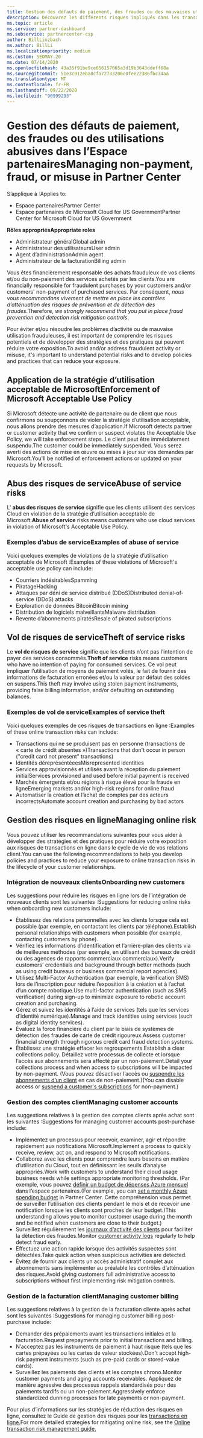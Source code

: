 ```yaml
---
title: Gestion des défauts de paiement, des fraudes ou des mauvaises utilisations
description: Découvrez les différents risques impliqués dans les transactions en ligne et les meilleures pratiques pour gérer et atténuer ces risques dans l’espace partenaires.
ms.topic: article
ms.service: partner-dashboard
ms.subservice: partnercenter-csp
author: BillLinzbach
ms.author: BillLi
ms.localizationpriority: medium
ms.custom: SEOMAY.20
ms.date: 07/14/2020
ms.openlocfilehash: 43a35f91be9ce656157065a3d19b3643ddeff68a
ms.sourcegitcommit: 51e3c912eba8cfa72733206c0fee22386fbc34aa
ms.translationtype: MT
ms.contentlocale: fr-FR
ms.lasthandoff: 09/22/2020
ms.locfileid: "90999293"
---
```

# <a name="managing-non-payment-fraud-or-misuse-in-partner-center"></a><span data-ttu-id="d2f6a-103">Gestion des défauts de paiement, des fraudes ou des utilisations abusives dans l’Espace partenaires</span><span class="sxs-lookup"><span data-stu-id="d2f6a-103">Managing non-payment, fraud, or misuse in Partner Center</span></span>

<span data-ttu-id="d2f6a-104">S’applique à :</span><span class="sxs-lookup"><span data-stu-id="d2f6a-104">Applies to:</span></span>

- <span data-ttu-id="d2f6a-105">Espace partenaires</span><span class="sxs-lookup"><span data-stu-id="d2f6a-105">Partner Center</span></span>
- <span data-ttu-id="d2f6a-106">Espace partenaires de Microsoft Cloud for US Government</span><span class="sxs-lookup"><span data-stu-id="d2f6a-106">Partner Center for Microsoft Cloud for US Government</span></span>

<span data-ttu-id="d2f6a-107">**Rôles appropriés**</span><span class="sxs-lookup"><span data-stu-id="d2f6a-107">**Appropriate roles**</span></span>
- <span data-ttu-id="d2f6a-108">Administrateur général</span><span class="sxs-lookup"><span data-stu-id="d2f6a-108">Global admin</span></span>
- <span data-ttu-id="d2f6a-109">Administrateur des utilisateurs</span><span class="sxs-lookup"><span data-stu-id="d2f6a-109">User admin</span></span>
- <span data-ttu-id="d2f6a-110">Agent d’administration</span><span class="sxs-lookup"><span data-stu-id="d2f6a-110">Admin agent</span></span>
- <span data-ttu-id="d2f6a-111">Administrateur de la facturation</span><span class="sxs-lookup"><span data-stu-id="d2f6a-111">Billing admin</span></span>

<span data-ttu-id="d2f6a-112">Vous êtes financièrement responsable des achats frauduleux de vos clients et/ou du non-paiement des services achetés par les clients.</span><span class="sxs-lookup"><span data-stu-id="d2f6a-112">You are financially responsible for fraudulent purchases by your customers and/or customers' non-payment of purchased services.</span></span> <span data-ttu-id="d2f6a-113">Par conséquent, *nous vous recommandons vivement de mettre en place les contrôles d’atténuation des risques de prévention et de détection des fraudes*.</span><span class="sxs-lookup"><span data-stu-id="d2f6a-113">Therefore, *we strongly recommend that you put in place fraud prevention and detection risk mitigation controls*.</span></span>

<span data-ttu-id="d2f6a-114">Pour éviter et/ou résoudre les problèmes d’activité ou de mauvaise utilisation frauduleuses, il est important de comprendre les risques potentiels et de développer des stratégies et des pratiques qui peuvent réduire votre exposition.</span><span class="sxs-lookup"><span data-stu-id="d2f6a-114">To avoid and/or address fraudulent activity or misuse, it's important to understand potential risks and to develop policies and practices that can reduce your exposure.</span></span>

## <a name="enforcement-of-microsoft-acceptable-use-policy"></a><span data-ttu-id="d2f6a-115">Application de la stratégie d’utilisation acceptable de Microsoft</span><span class="sxs-lookup"><span data-stu-id="d2f6a-115">Enforcement of Microsoft Acceptable Use Policy</span></span>

<span data-ttu-id="d2f6a-116">Si Microsoft détecte une activité de partenaire ou de client que nous confirmons ou soupçonnons de violer la stratégie d’utilisation acceptable, nous allons prendre des mesures d’application.</span><span class="sxs-lookup"><span data-stu-id="d2f6a-116">If Microsoft detects partner or customer activity that we confirm or suspect violates the Acceptable Use Policy, we will take enforcement steps.</span></span> <span data-ttu-id="d2f6a-117">Le client peut être immédiatement suspendu.</span><span class="sxs-lookup"><span data-stu-id="d2f6a-117">The customer could be immediately suspended.</span></span> <span data-ttu-id="d2f6a-118">Vous serez averti des actions de mise en œuvre ou mises à jour sur vos demandes par Microsoft.</span><span class="sxs-lookup"><span data-stu-id="d2f6a-118">You'll be notified of enforcement actions or updated on your requests by Microsoft.</span></span>

## <a name="abuse-of-service-risks"></a><span data-ttu-id="d2f6a-119">Abus des risques de service</span><span class="sxs-lookup"><span data-stu-id="d2f6a-119">Abuse of service risks</span></span>

<span data-ttu-id="d2f6a-120">L' **abus des risques de service** signifie que les clients utilisent des services Cloud en violation de la stratégie d’utilisation acceptable de Microsoft.</span><span class="sxs-lookup"><span data-stu-id="d2f6a-120">**Abuse of service** risks means customers who use cloud services in violation of Microsoft's Acceptable Use Policy.</span></span>

### <a name="examples-of-abuse-of-service"></a><span data-ttu-id="d2f6a-121">Exemples d’abus de service</span><span class="sxs-lookup"><span data-stu-id="d2f6a-121">Examples of abuse of service</span></span>

<span data-ttu-id="d2f6a-122">Voici quelques exemples de violations de la stratégie d’utilisation acceptable de Microsoft :</span><span class="sxs-lookup"><span data-stu-id="d2f6a-122">Examples of these violations of Microsoft's acceptable use policy can include:</span></span>

- <span data-ttu-id="d2f6a-123">Courriers indésirables</span><span class="sxs-lookup"><span data-stu-id="d2f6a-123">Spamming</span></span>
- <span data-ttu-id="d2f6a-124">Piratage</span><span class="sxs-lookup"><span data-stu-id="d2f6a-124">Hacking</span></span>
- <span data-ttu-id="d2f6a-125">Attaques par déni de service distribué (DDoS)</span><span class="sxs-lookup"><span data-stu-id="d2f6a-125">Distributed denial-of-service (DDoS) attacks</span></span>
- <span data-ttu-id="d2f6a-126">Exploration de données Bitcoin</span><span class="sxs-lookup"><span data-stu-id="d2f6a-126">Bitcoin mining</span></span>
- <span data-ttu-id="d2f6a-127">Distribution de logiciels malveillants</span><span class="sxs-lookup"><span data-stu-id="d2f6a-127">Malware distribution</span></span>
- <span data-ttu-id="d2f6a-128">Revente d’abonnements piratés</span><span class="sxs-lookup"><span data-stu-id="d2f6a-128">Resale of pirated subscriptions</span></span>

## <a name="theft-of-service-risks"></a><span data-ttu-id="d2f6a-129">Vol de risques de service</span><span class="sxs-lookup"><span data-stu-id="d2f6a-129">Theft of service risks</span></span>

<span data-ttu-id="d2f6a-130">Le **vol de risques de service** signifie que les clients n’ont pas l’intention de payer des services consommés.</span><span class="sxs-lookup"><span data-stu-id="d2f6a-130">**Theft of service** risks means customers who have no intention of paying for consumed services.</span></span> <span data-ttu-id="d2f6a-131">Ce vol peut impliquer l’utilisation de moyens de paiement volés, le fait de fournir des informations de facturation erronées et/ou la valeur par défaut des soldes en suspens.</span><span class="sxs-lookup"><span data-stu-id="d2f6a-131">This theft may involve using stolen payment instruments, providing false billing information, and/or defaulting on outstanding balances.</span></span>

### <a name="examples-of-service-theft"></a><span data-ttu-id="d2f6a-132">Exemples de vol de service</span><span class="sxs-lookup"><span data-stu-id="d2f6a-132">Examples of service theft</span></span>

<span data-ttu-id="d2f6a-133">Voici quelques exemples de ces risques de transactions en ligne :</span><span class="sxs-lookup"><span data-stu-id="d2f6a-133">Examples of these online transaction risks can include:</span></span>

- <span data-ttu-id="d2f6a-134">Transactions qui ne se produisent pas en personne (transactions de « carte de crédit absentes »)</span><span class="sxs-lookup"><span data-stu-id="d2f6a-134">Transactions that don't occur in person ("credit card not present" transactions)</span></span>
- <span data-ttu-id="d2f6a-135">Identités déreprésentéees</span><span class="sxs-lookup"><span data-stu-id="d2f6a-135">Misrepresented identities</span></span>
- <span data-ttu-id="d2f6a-136">Services approvisionnés et utilisés avant la réception du paiement initial</span><span class="sxs-lookup"><span data-stu-id="d2f6a-136">Services provisioned and used before initial payment is received</span></span>
- <span data-ttu-id="d2f6a-137">Marchés émergents et/ou régions à risque élevé pour la fraude en ligne</span><span class="sxs-lookup"><span data-stu-id="d2f6a-137">Emerging markets and/or high-risk regions for online fraud</span></span>
- <span data-ttu-id="d2f6a-138">Automatiser la création et l’achat de comptes par des acteurs incorrects</span><span class="sxs-lookup"><span data-stu-id="d2f6a-138">Automate account creation and purchasing by bad actors</span></span>

## <a name="managing-online-risk"></a><span data-ttu-id="d2f6a-139">Gestion des risques en ligne</span><span class="sxs-lookup"><span data-stu-id="d2f6a-139">Managing online risk</span></span>

<span data-ttu-id="d2f6a-140">Vous pouvez utiliser les recommandations suivantes pour vous aider à développer des stratégies et des pratiques pour réduire votre exposition aux risques de transactions en ligne dans le cycle de vie de vos relations client.</span><span class="sxs-lookup"><span data-stu-id="d2f6a-140">You can use the following recommendations to help you develop policies and practices to reduce your exposure to online transaction risks in the lifecycle of your customer relationships.</span></span>

### <a name="onboarding-new-customers"></a><span data-ttu-id="d2f6a-141">Intégration de nouveaux clients</span><span class="sxs-lookup"><span data-stu-id="d2f6a-141">Onboarding new customers</span></span>

<span data-ttu-id="d2f6a-142">Les suggestions pour réduire les risques en ligne lors de l’intégration de nouveaux clients sont les suivantes :</span><span class="sxs-lookup"><span data-stu-id="d2f6a-142">Suggestions for reducing online risks when onboarding new customers include:</span></span>

- <span data-ttu-id="d2f6a-143">Établissez des relations personnelles avec les clients lorsque cela est possible (par exemple, en contactant les clients par téléphone).</span><span class="sxs-lookup"><span data-stu-id="d2f6a-143">Establish personal relationships with customers when possible (for example, contacting customers by phone).</span></span>
- <span data-ttu-id="d2f6a-144">Vérifiez les informations d’identification et l’arrière-plan des clients via de meilleures méthodes (par exemple, en utilisant des bureaux de crédit ou des agences de rapports commerciaux commerciaux).</span><span class="sxs-lookup"><span data-stu-id="d2f6a-144">Verify customers' credentials and background through better methods (such as using credit bureaus or business commercial report agencies).</span></span>
- <span data-ttu-id="d2f6a-145">Utilisez Multi-Factor Authentication (par exemple, la vérification SMS) lors de l’inscription pour réduire l’exposition à la création et à l’achat d’un compte robotique.</span><span class="sxs-lookup"><span data-stu-id="d2f6a-145">Use multi-factor authentication (such as SMS verification) during sign-up to minimize exposure to robotic account creation and purchasing.</span></span>
- <span data-ttu-id="d2f6a-146">Gérez et suivez les identités à l’aide de services (tels que les services d’identité numérique).</span><span class="sxs-lookup"><span data-stu-id="d2f6a-146">Manage and track identities using services (such as digital identity services).</span></span>
- <span data-ttu-id="d2f6a-147">Évaluez la force financière du client par le biais de systèmes de détection des fraudes de carte de crédit rigoureux.</span><span class="sxs-lookup"><span data-stu-id="d2f6a-147">Assess customer financial strength through rigorous credit card fraud detection systems.</span></span>
- <span data-ttu-id="d2f6a-148">Établissez une stratégie effacer les regroupements.</span><span class="sxs-lookup"><span data-stu-id="d2f6a-148">Establish a clear collections policy.</span></span> <span data-ttu-id="d2f6a-149">Détaillez votre processus de collecte et lorsque l’accès aux abonnements sera affecté par un non-paiement.</span><span class="sxs-lookup"><span data-stu-id="d2f6a-149">Detail your collections process and when access to subscriptions will be impacted by non-payment.</span></span> <span data-ttu-id="d2f6a-150">(Vous pouvez désactiver l’accès ou [suspendre les abonnements d’un client](create-a-new-subscription.md#suspend-a-subscription) en cas de non-paiement.)</span><span class="sxs-lookup"><span data-stu-id="d2f6a-150">(You can disable access or [suspend a customer's subscriptions](create-a-new-subscription.md#suspend-a-subscription) for non-payment.)</span></span>

### <a name="managing-customer-accounts"></a><span data-ttu-id="d2f6a-151">Gestion des comptes client</span><span class="sxs-lookup"><span data-stu-id="d2f6a-151">Managing customer accounts</span></span>

<span data-ttu-id="d2f6a-152">Les suggestions relatives à la gestion des comptes clients après achat sont les suivantes :</span><span class="sxs-lookup"><span data-stu-id="d2f6a-152">Suggestions for managing customer accounts post-purchase include:</span></span>

- <span data-ttu-id="d2f6a-153">Implémentez un processus pour recevoir, examiner, agir et répondre rapidement aux notifications Microsoft.</span><span class="sxs-lookup"><span data-stu-id="d2f6a-153">Implement a process to quickly receive, review, act on, and respond to Microsoft notifications.</span></span>
- <span data-ttu-id="d2f6a-154">Collaborez avec les clients pour comprendre leurs besoins en matière d’utilisation du Cloud, tout en définissant les seuils d’analyse appropriés.</span><span class="sxs-lookup"><span data-stu-id="d2f6a-154">Work with customers to understand their cloud usage business needs while settings appropriate monitoring thresholds.</span></span> <span data-ttu-id="d2f6a-155">(Par exemple, vous pouvez [définir un budget de dépenses Azure mensuel](set-an-azure-spending-budget-for-your-customers.md) dans l’espace partenaires.</span><span class="sxs-lookup"><span data-stu-id="d2f6a-155">(For example, you can [set a monthly Azure spending budget](set-an-azure-spending-budget-for-your-customers.md) in Partner Center.</span></span> <span data-ttu-id="d2f6a-156">Cette compréhension vous permet de surveiller l’utilisation des clients pendant le mois et de recevoir une notification lorsque les clients sont proches de leur budget.)</span><span class="sxs-lookup"><span data-stu-id="d2f6a-156">This understanding allows you to monitor customer usage during the month and be notified when customers are close to their budget.)</span></span>
- <span data-ttu-id="d2f6a-157">Surveillez régulièrement les [journaux d’activité des clients](activity-logs.md) pour faciliter la détection des fraudes.</span><span class="sxs-lookup"><span data-stu-id="d2f6a-157">Monitor [customer activity logs](activity-logs.md) regularly to help detect fraud early.</span></span>
- <span data-ttu-id="d2f6a-158">Effectuez une action rapide lorsque des activités suspectes sont détectées.</span><span class="sxs-lookup"><span data-stu-id="d2f6a-158">Take quick action when suspicious activities are detected.</span></span>
- <span data-ttu-id="d2f6a-159">Évitez de fournir aux clients un accès administratif complet aux abonnements sans implémenter au préalable les contrôles d’atténuation des risques.</span><span class="sxs-lookup"><span data-stu-id="d2f6a-159">Avoid giving customers full administrative access to subscriptions without first implementing risk mitigation controls.</span></span>

### <a name="managing-customer-billing"></a><span data-ttu-id="d2f6a-160">Gestion de la facturation client</span><span class="sxs-lookup"><span data-stu-id="d2f6a-160">Managing customer billing</span></span>

<span data-ttu-id="d2f6a-161">Les suggestions relatives à la gestion de la facturation cliente après achat sont les suivantes :</span><span class="sxs-lookup"><span data-stu-id="d2f6a-161">Suggestions for managing customer billing post-purchase include:</span></span>

- <span data-ttu-id="d2f6a-162">Demander des prépaiements avant les transactions initiales et la facturation.</span><span class="sxs-lookup"><span data-stu-id="d2f6a-162">Request prepayments prior to initial transactions and billing.</span></span>
- <span data-ttu-id="d2f6a-163">N’acceptez pas les instruments de paiement à haut risque (tels que les cartes prépayées ou les cartes de valeur stockées).</span><span class="sxs-lookup"><span data-stu-id="d2f6a-163">Don't accept high-risk payment instruments (such as pre-paid cards or stored-value cards).</span></span>
- <span data-ttu-id="d2f6a-164">Surveillez les paiements des clients et les comptes chrono.</span><span class="sxs-lookup"><span data-stu-id="d2f6a-164">Monitor customer payments and aging accounts receivables.</span></span> <span data-ttu-id="d2f6a-165">Appliquez de manière agressive des processus rappels standardisés pour des paiements tardifs ou un non-paiement.</span><span class="sxs-lookup"><span data-stu-id="d2f6a-165">Aggressively enforce standardized dunning processes for late payments or non-payment.</span></span>

<span data-ttu-id="d2f6a-166">Pour plus d’informations sur les stratégies de réduction des risques en ligne, consultez le Guide de gestion des risques pour les [transactions en ligne.](https://query.prod.cms.rt.microsoft.com/cms/api/am/binary/RE4Bhtt)</span><span class="sxs-lookup"><span data-stu-id="d2f6a-166">For more detailed strategies for mitigating online risk, see the [Online transaction risk management guide.](https://query.prod.cms.rt.microsoft.com/cms/api/am/binary/RE4Bhtt)</span></span>
